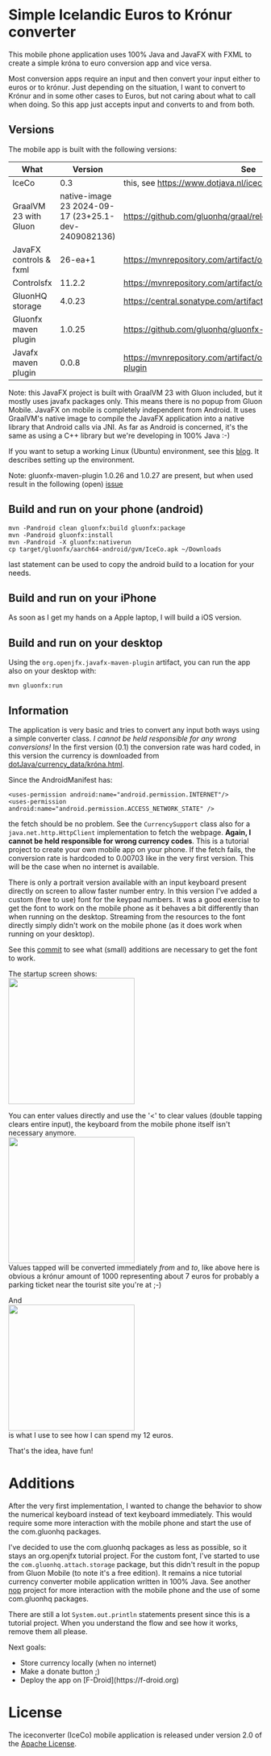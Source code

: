 # Simple Icelandic Euros to Krónur converter
This mobile phone application uses 100% Java and JavaFX with FXML to create a simple króna to euro conversion app and
vice versa.

Most conversion apps require an input and then convert your input either to euros or to krónur. Just depending on the
situation, I want to convert to Krónur and in some other cases to Euros, but not caring about what to call when doing.
So this app just accepts input and converts to and from both.  

## Versions
The mobile app is built with the following versions:

| What                   | Version                                             | See                                                                |
|------------------------|-----------------------------------------------------|--------------------------------------------------------------------|
| IceCo                  | 0.3                                                 | this, see https://www.dotjava.nl/iceco                             |
| GraalVM 23 with Gluon  | native-image 23 2024-09-17 (23+25.1-dev-2409082136) | https://github.com/gluonhq/graal/releases                          |
| JavaFX controls & fxml | 26-ea+1                                             | https://mvnrepository.com/artifact/org.openjfx/javafx-controls     |
| Controlsfx             | 11.2.2                                              | https://mvnrepository.com/artifact/org.controlsfx/controlsfx       |
| GluonHQ storage        | 4.0.23                                              | https://central.sonatype.com/artifact/com.gluonhq.attach/storage   |
| Gluonfx maven plugin   | 1.0.25                                              | https://github.com/gluonhq/gluonfx-maven-plugin/                   |
| Javafx maven plugin    | 0.0.8                                               | https://mvnrepository.com/artifact/org.openjfx/javafx-maven-plugin |

Note: this JavaFX project is built with GraalVM 23 with Gluon included, but it mostly uses javafx packages only. This
means there is no popup from Gluon Mobile. JavaFX on mobile is completely independent from Android. It uses GraalVM's
native image to compile the JavaFX application into a native library that Android calls via JNI. As far as Android is 
concerned, it's the same as using a C++ library but we're developing in 100% Java :-)

If you want to setup a working Linux (Ubuntu) environment, see this [blog](https://www.dotjava.nl/2025/04/20/ubuntu-for-mobile-android-java-development/). It describes setting up the environment.

Note: gluonfx-maven-plugin 1.0.26 and 1.0.27 are present, but when used result in the following (open) [issue](https://github.com/gluonhq/gluonfx-maven-plugin/issues/539)

## Build and run on your phone (android)
```
mvn -Pandroid clean gluonfx:build gluonfx:package
mvn -Pandroid gluonfx:install
mvn -Pandroid -X gluonfx:nativerun
cp target/gluonfx/aarch64-android/gvm/IceCo.apk ~/Downloads
```
last statement can be used to copy the android build to a location for your needs.

## Build and run on your iPhone
As soon as I get my hands on a Apple laptop, I will build a iOS version.

## Build and run on your desktop
Using the `org.openjfx.javafx-maven-plugin` artifact, you can run the app also on your desktop with:
```
mvn gluonfx:run
```

## Information
The application is very basic and tries to convert any input both ways using a simple converter class. *I cannot be held
responsible for any wrong conversions!* In the first version (0.1) the conversion rate was hard coded, in this version
the currency is downloaded from [dotJava/currency_data/króna.html](https://www.dotjava.nl/currency_data/króna.html).

Since the AndroidManifest has:
```
<uses-permission android:name="android.permission.INTERNET"/>
<uses-permission android:name="android.permission.ACCESS_NETWORK_STATE" />
```
the fetch should be no problem. See the `CurrencySupport` class also for a `java.net.http.HttpClient` implementation to
fetch the webpage. **Again, I cannot be held responsible for wrong currency codes**. This is a tutorial project to create
your own mobile app on your phone. If the fetch fails, the conversion rate is hardcoded to 0.00703 like in the very first
version. This will be the case when no internet is available.

There is only a portrait version available with an input keyboard present directly on screen to allow faster number
entry. In this version I've added a custom (free to use) font for the keypad numbers. It was a good exercise to get the
font to work on the mobile phone as it behaves a bit differently than when running on the desktop. Streaming from the
resources to the font directly simply didn't work on the mobile phone (as it does work when running on your desktop).

See this [commit](https://github.com/michiel-jfx/iceconverter/commit/8994b351dea340e175b3eaffd1a70a0af43767dc) to see
what (small) additions are necessary to get the font to work.

The startup screen shows:<br/>
<img src="https://github.com/user-attachments/assets/db9dbb64-e10f-4c7e-8276-5f720d69dfb0" width="250"><br/>

You can enter values directly and use the '&lt;' to clear values (double tapping clears entire input), the keyboard
from the mobile phone itself isn't necessary anymore.<br/>
<img src="https://github.com/user-attachments/assets/24b8d89c-3803-497d-9518-c9afd5895b70" width="250"><br/>
Values tapped will be converted immediately *from* and *to*, like above here is obvious a krónur amount of 1000 
representing about 7 euros for probably a parking ticket near the tourist site you're at ;-)

And<br/>
<img src="https://github.com/user-attachments/assets/ef0e3915-d108-4277-bd3c-2ff465366f85" width="250"><br/>
is what I use to see how I can spend my 12 euros.

That's the idea, have fun!

# Additions
After the very first implementation, I wanted to change the behavior to show the numerical keyboard instead of text
keyboard immediately. This would require some more interaction with the mobile phone and start the use of the
com.gluonhq packages.

I've decided to use the com.gluonhq packages as less as possible, so it stays an org.openjfx tutorial project. For the 
custom font, I've started to use the `com.gluonhq.attach.storage` package, but this didn't result in the popup from
Gluon Mobile (to note it's a free edition). It remains a nice tutorial currency converter mobile application written
in 100% Java. See another [nop](https://github.com/michiel-jfx/nop) project for more interaction with the mobile phone and the use of some com.gluonhq
packages.

There are still a lot `System.out.println` statements present since this is a tutorial project. When you understand the
flow and see how it works, remove them all please.

Next goals:<br/>
<ul>
<li>Store currency locally (when no internet)</li>
<li>Make a donate button ;)</li>
<li>Deploy the app on [F-Droid](https://f-droid.org) </li>
</ul>

# License
The iceconverter (IceCo) mobile application is released under version 2.0 of the [Apache License](https://www.apache.org/licenses/LICENSE-2.0).
